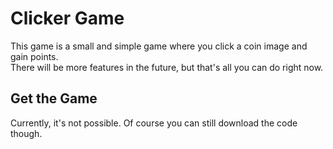 # Clicker Game
This game is a small and simple game where you click a coin image and gain points.  
There will be more features in the future, but that's all you can do right now.

## Get the Game
Currently, it's not possible. Of course you can still download the code though.